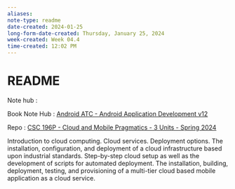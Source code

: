 ```yaml
---
aliases:
note-type: readme
date-created: 2024-01-25
long-form-date-created: Thursday, January 25, 2024
week-created: Week 04.4
time-created: 12:02 PM
---
```


# README

Note hub :

Book Note Hub : [Android ATC - Android Application Development v12](../Android%20ATC%20-%20Android%20Application%20Development%20v12/Android%20ATC%20-%20Android%20Application%20Development%20v12.md)

Repo : [CSC 196P - Cloud and Mobile Pragmatics - 3 Units - Spring 2024](https://github.com/matt2ology/csc196p-cloud-and-mobile-pragmatics)

Introduction to cloud computing. Cloud services. Deployment options. The
installation, configuration, and deployment of a cloud infrastructure based
upon industrial standards. Step-by-step cloud setup as well as the development
of scripts for automated deployment. The installation, building, deployment,
testing, and provisioning of a multi-tier cloud based mobile application as a
cloud service.
